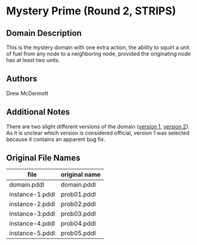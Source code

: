 # Mystery Prime (Round 2, STRIPS)

## Domain Description

This is the mystery domain with one extra action, the ability to squirt a unit of fuel from any node to a neighboring node, provided the originating node has at least two units.

## Authors

Drew McDermott

## Additional Notes

There are two slight different versions of the domain ([version 1][1], [version 2][2]).
As it is unclear which version is considered official, version 1 was selected because it contains an apparent bug fix.

## Original File Names

| file             | original name |
|------------------|---------------|
| domain.pddl      | domain.pddl   |
| instance-1.pddl  | prob01.pddl   |
| instance-2.pddl  | prob02.pddl   |
| instance-3.pddl  | prob03.pddl   |
| instance-4.pddl  | prob04.pddl   |
| instance-5.pddl  | prob05.pddl   |




[1]:domain.pddl
[2]:additional-notes/domain-source-2.pddl
